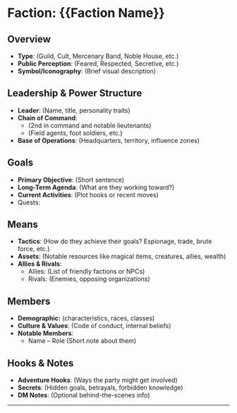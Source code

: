 # Faction: {{Faction Name}}

## Overview
- **Type**: (Guild, Cult, Mercenary Band, Noble House, etc.)
- **Public Perception**: (Feared, Respected, Secretive, etc.)
- **Symbol/Iconography**: (Brief visual description)

## Leadership & Power Structure
- **Leader**: (Name, title, personality traits)
- **Chain of Command**:
  - (2nd in command and notable lieutenants)
  - (Field agents, foot soldiers, etc.)
- **Base of Operations**: (Headquarters, territory, influence zones)

## Goals
- **Primary Objective**: (Short sentence)
- **Long-Term Agenda**: (What are they working toward?)
- **Current Activities**: (Plot hooks or recent moves)
- Quests: 

## Means
- **Tactics**: (How do they achieve their goals? Espionage, trade, brute force, etc.)
- **Assets**: (Notable resources like magical items, creatures, allies, wealth)
- **Allies & Rivals**:
  - Allies: (List of friendly factions or NPCs)
  - Rivals: (Enemies, opposing organizations)

## Members
- **Demographic:** (characteristics, races, classes)
- **Culture & Values**: (Code of conduct, internal beliefs)
- **Notable Members**:
  - Name – Role (Short note about them)

## Hooks & Notes
- **Adventure Hooks**: (Ways the party might get involved)
- **Secrets**: (Hidden goals, betrayals, forbidden knowledge)
- **DM Notes**: (Optional behind-the-scenes info)

---

